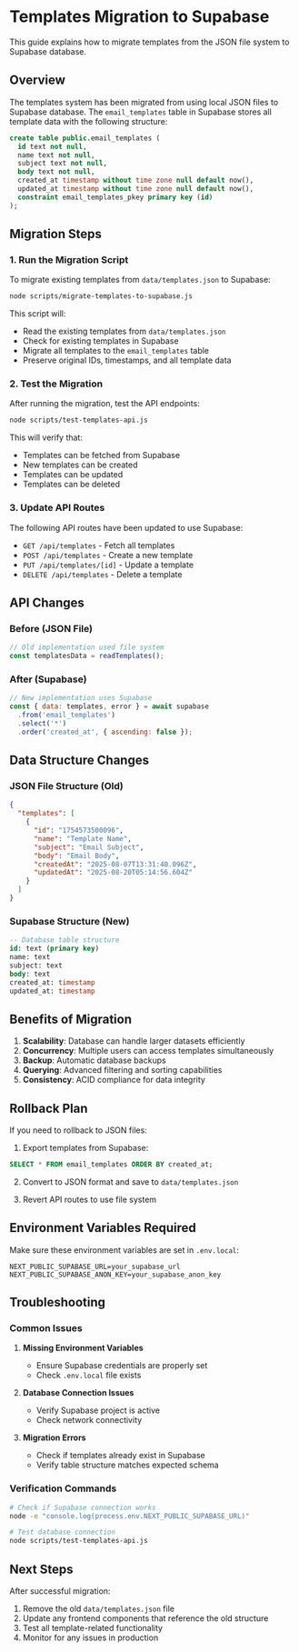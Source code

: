 # Templates Migration to Supabase

This guide explains how to migrate templates from the JSON file system to Supabase database.

## Overview

The templates system has been migrated from using local JSON files to Supabase database. The `email_templates` table in Supabase stores all template data with the following structure:

```sql
create table public.email_templates (
  id text not null,
  name text not null,
  subject text not null,
  body text not null,
  created_at timestamp without time zone null default now(),
  updated_at timestamp without time zone null default now(),
  constraint email_templates_pkey primary key (id)
);
```

## Migration Steps

### 1. Run the Migration Script

To migrate existing templates from `data/templates.json` to Supabase:

```bash
node scripts/migrate-templates-to-supabase.js
```

This script will:
- Read the existing templates from `data/templates.json`
- Check for existing templates in Supabase
- Migrate all templates to the `email_templates` table
- Preserve original IDs, timestamps, and all template data

### 2. Test the Migration

After running the migration, test the API endpoints:

```bash
node scripts/test-templates-api.js
```

This will verify that:
- Templates can be fetched from Supabase
- New templates can be created
- Templates can be updated
- Templates can be deleted

### 3. Update API Routes

The following API routes have been updated to use Supabase:

- `GET /api/templates` - Fetch all templates
- `POST /api/templates` - Create a new template
- `PUT /api/templates/[id]` - Update a template
- `DELETE /api/templates` - Delete a template

## API Changes

### Before (JSON File)
```javascript
// Old implementation used file system
const templatesData = readTemplates();
```

### After (Supabase)
```javascript
// New implementation uses Supabase
const { data: templates, error } = await supabase
  .from('email_templates')
  .select('*')
  .order('created_at', { ascending: false });
```

## Data Structure Changes

### JSON File Structure (Old)
```json
{
  "templates": [
    {
      "id": "1754573500096",
      "name": "Template Name",
      "subject": "Email Subject",
      "body": "Email Body",
      "createdAt": "2025-08-07T13:31:40.096Z",
      "updatedAt": "2025-08-20T05:14:56.604Z"
    }
  ]
}
```

### Supabase Structure (New)
```sql
-- Database table structure
id: text (primary key)
name: text
subject: text
body: text
created_at: timestamp
updated_at: timestamp
```

## Benefits of Migration

1. **Scalability**: Database can handle larger datasets efficiently
2. **Concurrency**: Multiple users can access templates simultaneously
3. **Backup**: Automatic database backups
4. **Querying**: Advanced filtering and sorting capabilities
5. **Consistency**: ACID compliance for data integrity

## Rollback Plan

If you need to rollback to JSON files:

1. Export templates from Supabase:
```sql
SELECT * FROM email_templates ORDER BY created_at;
```

2. Convert to JSON format and save to `data/templates.json`

3. Revert API routes to use file system

## Environment Variables Required

Make sure these environment variables are set in `.env.local`:

```
NEXT_PUBLIC_SUPABASE_URL=your_supabase_url
NEXT_PUBLIC_SUPABASE_ANON_KEY=your_supabase_anon_key
```

## Troubleshooting

### Common Issues

1. **Missing Environment Variables**
   - Ensure Supabase credentials are properly set
   - Check `.env.local` file exists

2. **Database Connection Issues**
   - Verify Supabase project is active
   - Check network connectivity

3. **Migration Errors**
   - Check if templates already exist in Supabase
   - Verify table structure matches expected schema

### Verification Commands

```bash
# Check if Supabase connection works
node -e "console.log(process.env.NEXT_PUBLIC_SUPABASE_URL)"

# Test database connection
node scripts/test-templates-api.js
```

## Next Steps

After successful migration:

1. Remove the old `data/templates.json` file
2. Update any frontend components that reference the old structure
3. Test all template-related functionality
4. Monitor for any issues in production
